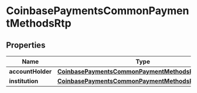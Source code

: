
# CoinbasePaymentsCommonPaymentMethodsRtp

## Properties
Name | Type | Description | Notes
------------ | ------------- | ------------- | -------------
**accountHolder** | [**CoinbasePaymentsCommonPaymentMethodsRtpAccount**](CoinbasePaymentsCommonPaymentMethodsRtpAccount.md) |  |  [optional]
**institution** | [**CoinbasePaymentsCommonPaymentMethodsRtpInstitution**](CoinbasePaymentsCommonPaymentMethodsRtpInstitution.md) |  |  [optional]



